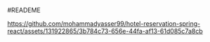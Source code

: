 #READEME

https://github.com/mohammadyasser99/hotel-reservation-spring-react/assets/131922865/3b784c73-656e-44fa-af13-61d085c7a8cb

